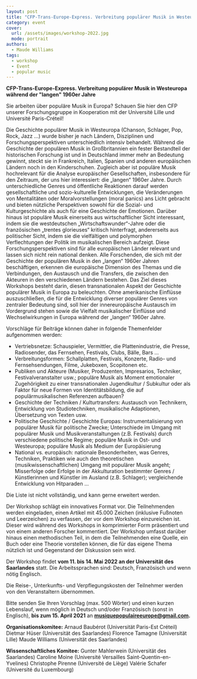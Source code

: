 ```yaml
---
layout: post
title: "CFP-Trans-Europe-Express. Verbreitung populärer Musik in Westeuropa während der "langen" 1960er Jahre"
category: event
cover:
  url: /assets/images/workshop-2022.jpg
  mode: portrait
authors:
  - Maude Williams
tags:
  - workshop
  - Event
  - popular music
---
```

**CFP-Trans-Europe-Express. Verbreitung populärer Musik in Westeuropa während der "langen" 1960er Jahre**

Sie arbeiten über populäre Musik in Europa? Schauen Sie hier den CFP unserer Forschungsgruppe in Kooperation mit der Université Lille und Université Paris-Créteil!

<!-- more -->


Die Geschichte populärer Musik in Westeuropa (Chanson, Schlager, Pop, Rock, Jazz ...) wurde bisher je nach Ländern, Disziplinen und Forschungsperspektiven unterschiedlich intensiv behandelt. Während die Geschichte der populären Musik in Großbritannien ein fester Bestandteil der historischen Forschung ist und in Deutschland immer mehr an Bedeutung gewinnt, steckt sie in Frankreich, Italien, Spanien und anderen europäischen Ländern noch in den Kinderschuhen.
Zugleich aber ist populäre Musik hochrelevant für die Analyse europäischer Gesellschaften, insbesondere für den Zeitraum, der uns hier interessiert: die „langen“ 1960er Jahre. Durch unterschiedliche Genres und öffentliche Reaktionen darauf werden gesellschaftliche und sozio-kulturelle Entwicklungen, die Veränderungen von Mentalitäten oder Moralvorstellungen (moral panics) ans Licht gebracht und bieten nützliche Perspektiven sowohl für die Sozial- und Kulturgeschichte als auch für eine Geschichte der Emotionen. Darüber hinaus ist populäre Musik einerseits aus wirtschaftlicher Sicht interessant, indem sie die westdeutschen „Wirtschaftswunder“-Jahre oder die französischen „trentes glorieuses“ kritisch hinterfragt, andererseits aus politischer Sicht, indem sie die vielfältigen und polymorphen Verflechtungen der Politik im musikalischen Bereich aufzeigt.
Diese Forschungsperspektiven sind für alle europäischen Länder relevant und lassen sich nicht rein national denken. Alle Forschenden, die sich mit der Geschichte der populären Musik in den „langen“ 1960er Jahren beschäftigen, erkennen die europäische Dimension des Themas und die Verbindungen, den Austausch und die Transfers, die zwischen den Akteuren in den verschiedenen Ländern bestehen. Das Ziel dieses Workshops besteht darin, diesen transnationalen Aspekt der Geschichte populärer Musik in Europa zu beleuchten. Ohne amerikanische Einflüsse auszuschließen, die für die Entwicklung diverser populärer Genres von zentraler Bedeutung sind, soll hier der innereuropäische Austausch im Vordergrund stehen sowie die Vielfalt musikalischer Einflüsse und Wechselwirkungen in Europa während der „langen“ 1960er Jahre.

Vorschläge für Beiträge können daher in folgende Themenfelder aufgenommen werden:

- Vertriebsnetze: Schauspieler, Vermittler, die Plattenindustrie, die Presse, Radiosender, das Fernsehen, Festivals, Clubs, Bälle, Bars ...
- Verbreitungsformen: Schallplatten, Festivals, Konzerte, Radio- und Fernsehsendungen, Filme, Jukeboxen, Scopitonen etc.
- Publiken und Akteure (Musiker, Produzenten, Impresarios, Techniker, Festivalveranstalter usw.; populäre Musik als Moment emotionaler Zugehörigkeit zu einer transnationalen Jugendkultur / Subkultur oder als Faktor für neue Formen von Identitätsbildung, die auf populärmusikalischen Referenzen aufbauen?
- Geschichte der Techniken / Kulturtransfers: Austausch von Technikern, Entwicklung von Studiotechniken, musikalische Adaptionen, Übersetzung von Texten usw.
- Politische Geschichte / Geschichte Europas: Instrumentalisierung von populärer Musik für politische Zwecke; Unterschiede im Umgang mit populärer Musik und Musikveranstaltungen (z.B. Festivals) durch verschiedene politische Regime; populäre Musik in Ost- und Westeuropa; populäre Musik als Medium der Europäisierung
- National vs. europäisch: nationale Besonderheiten, was Genres, Techniken, Praktiken wie auch den theoretischen (musikwissenschaftlichen) Umgang mit populärer Musik angeht; Misserfolge oder Erfolge in der Akkulturation bestimmter Genres / Künstlerinnen und Künstler im Ausland (z.B. Schlager); vergleichende Entwicklung von Hitparaden ...

Die Liste ist nicht vollständig, und kann gerne erweitert werden.

Der Workshop schlägt ein innovatives Format vor. Die Teilnehmenden werden eingeladen, einen Artikel mit 45.000 Zeichen (inklusive Fußnoten und Leerzeichen) zu verfassen, der vor dem Workshop einzureichen ist. Dieser wird während des Workshops in komprimierter Form präsentiert und von einem anderen Forscher kommentiert. Der Workshop umfasst darüber hinaus einen methodischen Teil, in dem die Teilnehmenden eine Quelle, ein Buch oder eine Theorie vorstellen können, die für das eigene Thema nützlich ist und Gegenstand der Diskussion sein wird.

Der Workshop findet **vom 11. bis 14. Mai 2022 an der Universität des Saarlandes** statt. Die Arbeitssprachen sind: Deutsch, Französisch und wenn nötig Englisch.

Die Reise-, Unterkunfts- und Verpflegungskosten der Teilnehmer werden von den Veranstaltern übernommen.

Bitte senden Sie Ihren Vorschlag (max. 500 Wörter) und einen kurzen Lebenslauf, wenn möglich in Deutsch und/oder Französisch (sonst in Englisch), **bis zum 15. April 2021** an **musiquepopulaireeurope@gmail.com.**

**Organisationskomitee:**
Arnaud Baubérot (Universität Paris-Est Créteil)
Dietmar Hüser (Universität des Saarlandes)
Florence Tamagne (Universität Lille)
Maude Williams (Universität des Saarlandes)

**Wissenschaftliches Komitee:**
Gunter Mahlerwein (Universität des Saarlandes)
Caroline Moine (Université Versailles Saint-Quentin-en-Yvelines)
Christophe Pirenne (Université de Liège)
Valérie Schafer (Université du Luxembourg)
